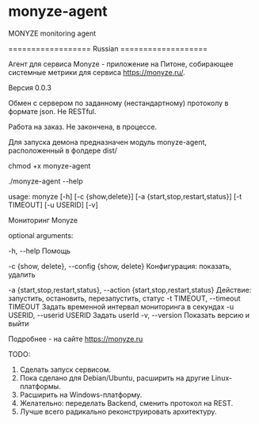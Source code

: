 # monyze-agent
MONYZE monitoring agent

================== Russian ===================

Агент для сервиса Monyze - приложение на Питоне, собирающее системные метрики для сервиса https://monyze.ru/. 

Версия 0.0.3

Обмен с сервером по заданному (нестандартному) протоколу в формате json. Не RESTful.

Работа на заказ. Не закончена, в процессе.

Для запуска демона предназначен модуль monyze-agent, расположенный в фолдере dist/

chmod +x monyze-agent

./monyze-agent --help

usage: monyze [-h] [-c {show,delete}] [-a {start,stop,restart,status}]
              [-t TIMEOUT] [-u USERID] [-v]

Мониторинг Monyze

optional arguments:

 -h, --help             Помощь

 -c {show, delete}, --config {show, delete}
                        Конфигурация: показать,
                        удалить

  -a {start,stop,restart,status}, --action {start,stop,restart,status}
                          Действие: запустить,
                          остановить, перезапустить,
                          статус
  -t TIMEOUT, --timeout TIMEOUT
                          Задать временной интервал
                          мониторинга в секундах
  -u USERID, --userid USERID
                          Задать userId
  -v, --version         Показать версию и выйти

Подробнее - на сайте https://monyze.ru

TODO:
1. Сделать запуск сервисом.
2. Пока сделано для Debian/Ubuntu, расширить на другие Linux-платформы.
3. Расширить на Windows-платформу.
4. Желательно: переделать Backend, сменить протокол на REST.
5. Лучше всего радикально реконструировать архитектуру.
